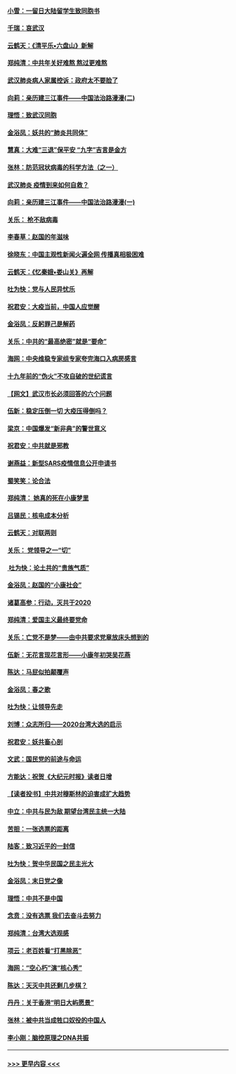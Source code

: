 #### [小雪：一留日大陆留学生致同胞书](../pages/nsc993/n11834624.md?t=02010931) 
#### [千瑞：哀武汉](../pages/nsc993/n11833647.md?t=02010931) 
#### [云鹤天：《清平乐▪六盘山》新解](../pages/nsc993/n11833611.md?t=02010931) 
#### [郑纯清：中共年关好难熬 熬过更难熬](../pages/nsc993/n11833489.md?t=02010931) 
#### [武汉肺炎病人家属控诉：政府太不要脸了](../pages/nsc993/n11833205.md?t=02010931) 
#### [向莉：亲历建三江事件——中国法治路漫漫(二)](../pages/nsc993/n11829102.md?t=02010931) 
#### [理悟：致武汉同胞](../pages/nsc993/n11831522.md?t=02010931) 
#### [金浴凤：妖共的“肺炎共同体”](../pages/nsc993/n11829448.md?t=02010931) 
#### [慧真：大难“三退”保平安 “九字”吉言是金方](../pages/nsc993/n11829501.md?t=02010931) 
#### [张林：防范冠状病毒的科学方法（之一）](../pages/nsc993/n11828618.md?t=02010931) 
#### [武汉肺炎 疫情到来如何自救？](../pages/nsc993/n11827632.md?t=02010931) 
#### [向莉：亲历建三江事件——中国法治路漫漫(一)](../pages/nsc993/n11827190.md?t=02010931) 
#### [关乐： 枪不敌病毒](../pages/nsc993/n11826746.md?t=02010931) 
#### [李春草：赵国的年滋味](../pages/nsc993/n11826321.md?t=02010931) 
#### [徐晓东：中国主观性新闻火遍全网 传播真相极困难](../pages/nsc993/n11826508.md?t=02010931) 
#### [云鹤天：《忆秦娥▪娄山关》再解](../pages/nsc993/n11824682.md?t=02010931) 
#### [吐为快：党与人民异忧乐](../pages/nsc993/n11824660.md?t=02010931) 
#### [祝君安：大疫当前，中国人应觉醒](../pages/nsc993/n11821946.md?t=02010931) 
#### [金浴凤：反躬罪己是解药](../pages/nsc993/n11820280.md?t=02010931) 
#### [关乐：中共的“最高绝密”就是“要命”](../pages/nsc993/n11816946.md?t=02010931) 
#### [海网：中央维稳专家组专家夸完海口入病房感言](../pages/nsc993/n11815138.md?t=02010931) 
#### [十九年前的“伪火”不攻自破的世纪谎言](../pages/nsc993/n11813238.md?t=02010931) 
#### [【网文】武汉市长必须回答的六个问题](../pages/nsc993/n11813848.md?t=02010931) 
#### [伍新：稳定压倒一切 大疫压得倒吗？](../pages/nsc993/n11812634.md?t=02010931) 
#### [梁京：中国爆发“新非典”的警世意义](../pages/nsc993/n11812554.md?t=02010931) 
#### [祝君安：中共就是邪教](../pages/nsc993/n11812431.md?t=02010931) 
#### [谢燕益：新型SARS疫情信息公开申请书](../pages/nsc993/n11808840.md?t=02010931) 
#### [蜀笑笑：论合法](../pages/nsc993/n11808064.md?t=02010931) 
#### [郑纯清： 她真的死在小康梦里](../pages/nsc993/n11806623.md?t=02010931) 
#### [吕锡民：核电成本分析](../pages/nsc993/n11806284.md?t=02010931) 
#### [云鹤天：对联两则](../pages/nsc993/n11805957.md?t=02010931) 
#### [关乐： 党领导之一“切”](../pages/nsc993/n11804505.md?t=02010931) 
#### [ 吐为快：论土共的“贵族气质”](../pages/nsc993/n11804490.md?t=02010931) 
#### [金浴凤：赵国的“小康社会”](../pages/nsc993/n11804452.md?t=02010931) 
#### [诸葛高参：行动，灭共于2020](../pages/nsc993/n11804120.md?t=02010931) 
#### [郑纯清：爱国主义最终要党命](../pages/nsc993/n11802197.md?t=02010931) 
#### [关乐：亡党不是梦——由中共要求党章放床头想到的](../pages/nsc993/n11802156.md?t=02010931) 
#### [伍新：无花言现花言形——小康年初哭吴花燕](../pages/nsc993/n11800044.md?t=02010931) 
#### [陈达：马屁似拍颠覆声](../pages/nsc993/n11800010.md?t=02010931) 
#### [金浴凤：春之歌](../pages/nsc993/n11797687.md?t=02010931) 
#### [吐为快：让领导先走](../pages/nsc993/n11797512.md?t=02010931) 
#### [刘博：众志所归——2020台湾大选的启示](../pages/nsc993/n11796878.md?t=02010931) 
#### [祝君安：妖共畜心剖](../pages/nsc993/n11794273.md?t=02010931) 
#### [文武：国民党的前途与命运](../pages/nsc993/n11794198.md?t=02010931) 
#### [方能达：祝贺《大纪元时报》读者日增](../pages/nsc993/n11793807.md?t=02010931) 
#### [【读者投书】中共对穆斯林的迫害成扩大趋势](../pages/nsc993/n11791371.md?t=02010931) 
#### [中立：中共与民为敌 期望台湾民主统一大陆](../pages/nsc993/n11790392.md?t=02010931) 
#### [苦胆：一张选票的距离](../pages/nsc993/n11788914.md?t=02010931) 
#### [陆客：致习近平的一封信](../pages/nsc993/n11788867.md?t=02010931) 
#### [吐为快：贺中华民国之民主光大](../pages/nsc993/n11788618.md?t=02010931) 
#### [金浴凤：末日党之像](../pages/nsc993/n11787475.md?t=02010931) 
#### [理悟：中共不是中国](../pages/nsc993/n11787463.md?t=02010931) 
#### [念贲：没有选票  我们去奋斗去努力](../pages/nsc993/n11787398.md?t=02010931) 
#### [郑纯清：台湾大选观感](../pages/nsc993/n11786210.md?t=02010931) 
#### [项云：老百姓看“打黑除恶”](../pages/nsc993/n11785398.md?t=02010931) 
#### [海网：“空心朽”演“核心秀”](../pages/nsc993/n11783874.md?t=02010931) 
#### [陈达：天灭中共还剩几步棋？](../pages/nsc993/n11783719.md?t=02010931) 
#### [丹丹：关于香港“明日大屿愿景”](../pages/nsc993/n11783273.md?t=02010931) 
#### [张林：被中共当成牲口奴役的中国人](../pages/nsc993/n11782397.md?t=02010931) 
#### [李小刚：脑控原理之DNA共振](../pages/nsc993/n11780962.md?t=02010931) 

----
#### [ >>> 更早内容 <<< ](../indexes/nsc993-earlier.md)
